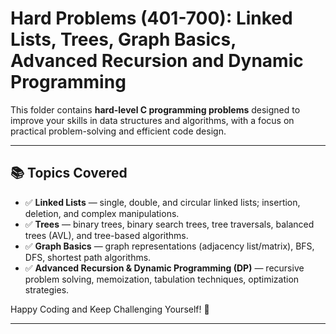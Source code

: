 # Hard Problems (401-700): Linked Lists, Trees, Graph Basics, Advanced Recursion and Dynamic Programming

This folder contains **hard-level C programming problems** designed to improve your skills in data structures and algorithms, with a focus on practical problem-solving and efficient code design.

---

## 📚 Topics Covered
- ✅ **Linked Lists** — single, double, and circular linked lists; insertion, deletion, and complex manipulations.
- ✅ **Trees** — binary trees, binary search trees, tree traversals, balanced trees (AVL), and tree-based algorithms.
- ✅ **Graph Basics** — graph representations (adjacency list/matrix), BFS, DFS, shortest path algorithms.
- ✅ **Advanced Recursion & Dynamic Programming (DP)** — recursive problem solving, memoization, tabulation techniques, optimization strategies.

Happy Coding and Keep Challenging Yourself! 🚀

---
